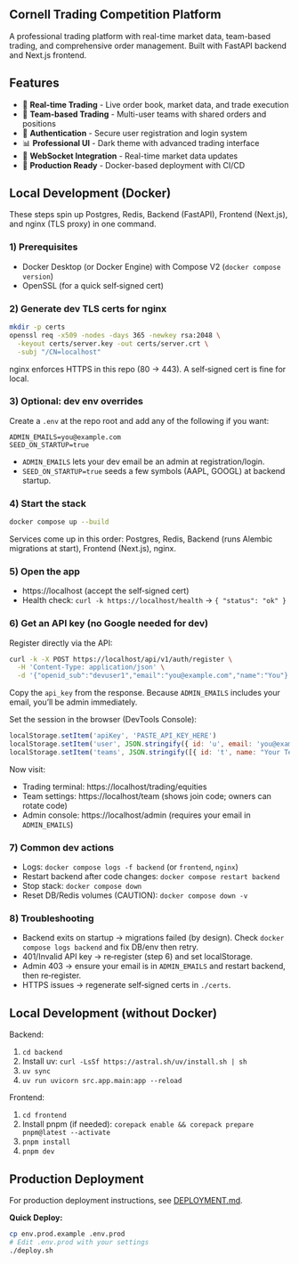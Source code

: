 ## Cornell Trading Competition Platform

A professional trading platform with real-time market data, team-based trading, and comprehensive order management. Built with FastAPI backend and Next.js frontend.

## Features

- 🏪 **Real-time Trading** - Live order book, market data, and trade execution
- 👥 **Team-based Trading** - Multi-user teams with shared orders and positions
- 🔐 **Authentication** - Secure user registration and login system
- 📊 **Professional UI** - Dark theme with advanced trading interface
- 🔌 **WebSocket Integration** - Real-time market data updates
- 🐳 **Production Ready** - Docker-based deployment with CI/CD

## Local Development (Docker)

These steps spin up Postgres, Redis, Backend (FastAPI), Frontend (Next.js), and nginx (TLS proxy) in one command.

### 1) Prerequisites

- Docker Desktop (or Docker Engine) with Compose V2 (`docker compose version`)
- OpenSSL (for a quick self‑signed cert)

### 2) Generate dev TLS certs for nginx

```bash
mkdir -p certs
openssl req -x509 -nodes -days 365 -newkey rsa:2048 \
  -keyout certs/server.key -out certs/server.crt \
  -subj "/CN=localhost"
```

nginx enforces HTTPS in this repo (80 → 443). A self‑signed cert is fine for local.

### 3) Optional: dev env overrides

Create a `.env` at the repo root and add any of the following if you want:

```
ADMIN_EMAILS=you@example.com
SEED_ON_STARTUP=true
```

- `ADMIN_EMAILS` lets your dev email be an admin at registration/login.
- `SEED_ON_STARTUP=true` seeds a few symbols (AAPL, GOOGL) at backend startup.

### 4) Start the stack

```bash
docker compose up --build
```

Services come up in this order: Postgres, Redis, Backend (runs Alembic migrations at start), Frontend (Next.js), nginx.

### 5) Open the app

- https://localhost (accept the self‑signed cert)
- Health check: `curl -k https://localhost/health` → `{ "status": "ok" }`

### 6) Get an API key (no Google needed for dev)

Register directly via the API:

```bash
curl -k -X POST https://localhost/api/v1/auth/register \
  -H 'Content-Type: application/json' \
  -d '{"openid_sub":"devuser1","email":"you@example.com","name":"You"}'
```

Copy the `api_key` from the response. Because `ADMIN_EMAILS` includes your email, you’ll be admin immediately.

Set the session in the browser (DevTools Console):

```js
localStorage.setItem('apiKey', 'PASTE_API_KEY_HERE')
localStorage.setItem('user', JSON.stringify({ id: 'u', email: 'you@example.com', name: 'You', created_at: new Date().toISOString() }))
localStorage.setItem('teams', JSON.stringify([{ id: 't', name: "Your Team", role: 'admin' }]))
```

Now visit:

- Trading terminal: https://localhost/trading/equities
- Team settings: https://localhost/team (shows join code; owners can rotate code)
- Admin console: https://localhost/admin (requires your email in `ADMIN_EMAILS`)

### 7) Common dev actions

- Logs: `docker compose logs -f backend` (or `frontend`, `nginx`)
- Restart backend after code changes: `docker compose restart backend`
- Stop stack: `docker compose down`
- Reset DB/Redis volumes (CAUTION): `docker compose down -v`

### 8) Troubleshooting

- Backend exits on startup → migrations failed (by design). Check `docker compose logs backend` and fix DB/env then retry.
- 401/Invalid API key → re‑register (step 6) and set localStorage.
- Admin 403 → ensure your email is in `ADMIN_EMAILS` and restart backend, then re‑register.
- HTTPS issues → regenerate self‑signed certs in `./certs`.

## Local Development (without Docker)

Backend:
1. `cd backend`
2. Install uv: `curl -LsSf https://astral.sh/uv/install.sh | sh`
3. `uv sync`
4. `uv run uvicorn src.app.main:app --reload`

Frontend:
1. `cd frontend`
2. Install pnpm (if needed): `corepack enable && corepack prepare pnpm@latest --activate`
3. `pnpm install`
4. `pnpm dev`

## Production Deployment

For production deployment instructions, see [DEPLOYMENT.md](./DEPLOYMENT.md).

**Quick Deploy:**
```bash
cp env.prod.example .env.prod
# Edit .env.prod with your settings
./deploy.sh
```
